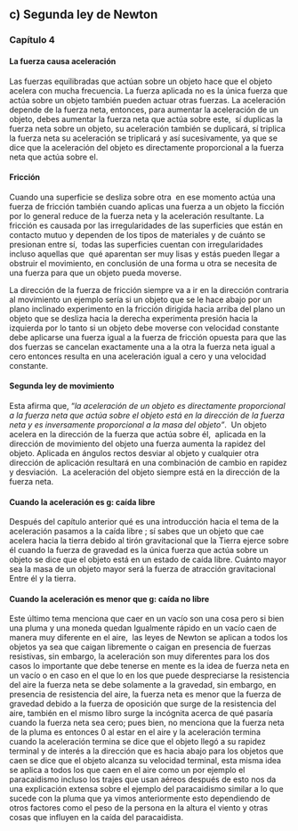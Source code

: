 ## c) Segunda ley de Newton
### Capítulo 4
#### La fuerza causa aceleración
Las fuerzas equilibradas que actúan sobre un objeto hace que el objeto acelera con mucha frecuencia. La fuerza aplicada no es la única fuerza que actúa sobre un objeto también pueden actuar otras fuerzas. La aceleración depende de la fuerza neta, entonces, para aumentar la aceleración de un objeto, debes aumentar la fuerza neta que actúa sobre este,  sí duplicas la fuerza neta sobre un objeto, su aceleración también se duplicará, sí triplica la fuerza neta su aceleración se triplicará y así sucesivamente, ya que se dice que la aceleración del objeto es directamente proporcional a la fuerza neta que actúa sobre el.

#### Fricción
Cuando una superficie se desliza sobre otra  en ese momento actúa una fuerza de fricción también cuando aplicas una fuerza a un objeto la ficción por lo general reduce de la fuerza neta y la aceleración resultante. La fricción es causada por las irregularidades de las superficies que están en contacto mutuo y dependen de los tipos de materiales y de cuánto se presionan entre sí,  todas las superficies cuentan con irregularidades incluso aquellas que  qué aparentan ser muy lisas y estás pueden llegar a obstruir el movimiento, en conclusión de una forma u otra se necesita de una fuerza para que un objeto pueda moverse.

La dirección de la fuerza de fricción siempre va a ir en la dirección contraria al movimiento un ejemplo sería si un objeto que se le hace abajo por un plano inclinado experimento en la fricción dirigida hacia arriba del plano un objeto que se desliza hacia la derecha experimenta presión hacia la izquierda por lo tanto si un objeto debe moverse con velocidad constante debe aplicarse una fuerza igual a la fuerza de fricción opuesta para que las dos fuerzas se cancelan exactamente una a la otra la fuerza neta igual a cero entonces resulta en una aceleración igual a cero y una velocidad constante.

#### Segunda ley de movimiento

Esta afirma que, “_la aceleración de un objeto es directamente proporcional a la fuerza neta que actúa sobre el objeto está en la dirección de la fuerza neta y es inversamente proporcional a la masa del objeto”_.  Un objeto acelera en la dirección de la fuerza que actúa sobre él,  aplicada en la dirección de movimiento del objeto una fuerza aumenta la rapidez del objeto. Aplicada en ángulos rectos desviar al objeto y cualquier otra dirección de aplicación resultará en una combinación de cambio en rapidez y desviación.  La aceleración del objeto siempre está en la dirección de la fuerza neta.

#### Cuando la aceleración es g: caída libre

Después del capítulo anterior qué es una introducción hacia el tema de la aceleración pasamos a la caída libre ; sí sabes que un objeto que cae acelera hacia la tierra debido al tirón gravitacional que la Tierra ejerce sobre él cuando la fuerza de gravedad es la única fuerza que actúa sobre un objeto se dice que el objeto está en un estado de caída libre. Cuánto mayor sea la masa de un objeto mayor será la fuerza de atracción gravitacional Entre él y la tierra.

#### Cuando la aceleración es menor que g: caída no libre

Este último tema menciona que caer en un vacío son una cosa pero si bien una pluma y una moneda quedan Igualmente rápido en un vacío caen de manera muy diferente en el aire,  las leyes de Newton se aplican a todos los objetos ya sea que caigan libremente o caigan en presencia de fuerzas resistivas, sin embargo, la aceleración son muy diferentes para los dos casos lo importante que debe tenerse en mente es la idea de fuerza neta en un vacío o en caso en el que lo en los que puede despreciarse la resistencia del aire la fuerza neta se debe solamente a la gravedad, sin embargo, en presencia de resistencia del aire, la fuerza neta es menor que la fuerza de gravedad debido a la fuerza de oposición que surge de la resistencia del aire, también en el mismo libro surge la incógnita acerca de qué pasaría cuando la fuerza neta sea cero; pues bien, no menciona que la fuerza neta de la pluma es entonces 0 al estar en el aire y la aceleración termina cuando la aceleración termina se dice que el objeto llegó a su rapidez terminal y de interés a la dirección que es hacia abajo para los objetos que caen se dice que el objeto alcanza su velocidad terminal, esta misma idea se aplica a todos los que caen en el aire como un por ejemplo el paracaidismo incluso los trajes que usan aéreos después de esto nos da una explicación extensa sobre el ejemplo del paracaidismo similar a lo que sucede con la pluma que ya vimos anteriormente esto dependiendo de otros factores como el peso de la persona en la altura el viento y otras cosas que influyen en la caída del paracaidista.